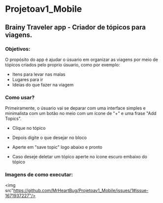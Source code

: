 # Projetoav1_Mobile
## Brainy Traveler app - Criador de tópicos para viagens.
### Objetivos:

O propósito do app é ajudar o úsuario em organizar as viagens por meio de tópicos criados pelo proprio úsuario, como por exemplo:

* Itens para levar nas malas
* Lugares para ir
* Ideias do que fazer na viagem

### Como usar?

Primeiramente, o úsuario vai se deparar com uma interface simples e minimalista com um botão no meio com um ícone de "+" e uma frase "Add Topics".
* Clique no tópico
 
* Depois digite o que desejar no bloco

* Aperte em "save topic" logo abaixo e pronto

* Caso deseje deletar um tópico aperte no ícone escuro embaixo do tópico

### Imagens de como executar:

<img src"https://github.com/MrHeartBug/Projetoav1_Mobile/issues/1#issue-1671937227"/>
